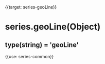 
{{target: series-geoLine}}

# series.geoLine(Object)

## type(string) = 'geoLine'

{{use: series-common}}
    